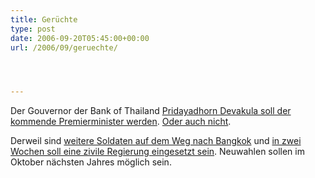 ```yaml
---
title: Gerüchte
type: post
date: 2006-09-20T05:45:00+00:00
url: /2006/09/geruechte/




---
```

Der Gouvernor der Bank of Thailand [Pridayadhorn Devakula soll der kommende Premierminister werden][1]. [Oder auch nicht][2].

Derweil sind [weitere Soldaten auf dem Weg nach Bangkok][3] und [in zwei Wochen soll eine zivile Regierung eingesetzt sein][4]. Neuwahlen sollen im Oktober nächsten Jahres möglich sein.

 [1]: http://www.nationmultimedia.com/breakingnews/read.php?newsid=30014106
 [2]: http://www.nationmultimedia.com/breakingnews/read.php?newsid=30014145
 [3]: http://www.nationmultimedia.com/breakingnews/read.php?newsid=30014147
 [4]: http://www.nationmultimedia.com/2006/09/20/headlines/headlines_30014139.php
